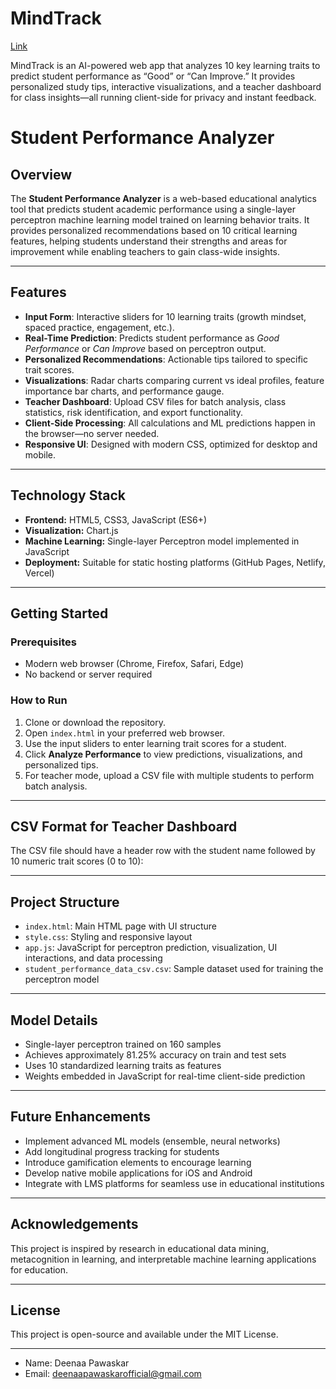 # MindTrack 
[Link](https://deenaapawaskar.github.io/MindTrack/)


MindTrack is an AI-powered web app that analyzes 10 key learning traits to predict student performance as “Good” or “Can Improve.” It provides personalized study tips, interactive visualizations, and a teacher dashboard for class insights—all running client-side for privacy and instant feedback.

# Student Performance Analyzer

## Overview
The **Student Performance Analyzer** is a web-based educational analytics tool that predicts student academic performance using a single-layer perceptron machine learning model trained on learning behavior traits. It provides personalized recommendations based on 10 critical learning features, helping students understand their strengths and areas for improvement while enabling teachers to gain class-wide insights.

---

## Features

- **Input Form**: Interactive sliders for 10 learning traits (growth mindset, spaced practice, engagement, etc.).
- **Real-Time Prediction**: Predicts student performance as *Good Performance* or *Can Improve* based on perceptron output.
- **Personalized Recommendations**: Actionable tips tailored to specific trait scores.
- **Visualizations**: Radar charts comparing current vs ideal profiles, feature importance bar charts, and performance gauge.
- **Teacher Dashboard**: Upload CSV files for batch analysis, class statistics, risk identification, and export functionality.
- **Client-Side Processing**: All calculations and ML predictions happen in the browser—no server needed.
- **Responsive UI**: Designed with modern CSS, optimized for desktop and mobile.

---

## Technology Stack

- **Frontend:** HTML5, CSS3, JavaScript (ES6+)
- **Visualization:** Chart.js
- **Machine Learning:** Single-layer Perceptron model implemented in JavaScript
- **Deployment:** Suitable for static hosting platforms (GitHub Pages, Netlify, Vercel)

---

## Getting Started

### Prerequisites
- Modern web browser (Chrome, Firefox, Safari, Edge)
- No backend or server required

### How to Run
1. Clone or download the repository.
2. Open `index.html` in your preferred web browser.
3. Use the input sliders to enter learning trait scores for a student.
4. Click **Analyze Performance** to view predictions, visualizations, and personalized tips.
5. For teacher mode, upload a CSV file with multiple students to perform batch analysis.

---

## CSV Format for Teacher Dashboard

The CSV file should have a header row with the student name followed by 10 numeric trait scores (0 to 10):


---

## Project Structure

- `index.html`: Main HTML page with UI structure
- `style.css`: Styling and responsive layout
- `app.js`: JavaScript for perceptron prediction, visualization, UI interactions, and data processing
- `student_performance_data_csv.csv`: Sample dataset used for training the perceptron model

---

## Model Details

- Single-layer perceptron trained on 160 samples
- Achieves approximately 81.25% accuracy on train and test sets
- Uses 10 standardized learning traits as features
- Weights embedded in JavaScript for real-time client-side prediction

---

## Future Enhancements

- Implement advanced ML models (ensemble, neural networks)
- Add longitudinal progress tracking for students
- Introduce gamification elements to encourage learning
- Develop native mobile applications for iOS and Android
- Integrate with LMS platforms for seamless use in educational institutions

---

## Acknowledgements

This project is inspired by research in educational data mining, metacognition in learning, and interpretable machine learning applications for education.

---

## License

This project is open-source and available under the MIT License.

---


- Name: Deenaa Pawaskar 
- Email: deenaapawaskarofficial@gmail.com


